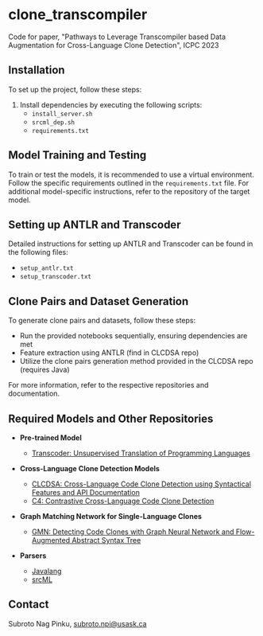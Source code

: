 # clone_transcompiler
Code for paper, "Pathways to Leverage Transcompiler based Data Augmentation for Cross-Language Clone Detection", ICPC 2023

## Installation

To set up the project, follow these steps:

1. Install dependencies by executing the following scripts:
   - `install_server.sh`
   - `srcml_dep.sh`
   - `requirements.txt`

## Model Training and Testing

To train or test the models, it is recommended to use a virtual environment. Follow the specific requirements outlined in the `requirements.txt` file. For additional model-specific instructions, refer to the repository of the target model.

## Setting up ANTLR and Transcoder

Detailed instructions for setting up ANTLR and Transcoder can be found in the following files:
   - `setup_antlr.txt`
   - `setup_transcoder.txt`

## Clone Pairs and Dataset Generation

To generate clone pairs and datasets, follow these steps:
   - Run the provided notebooks sequentially, ensuring dependencies are met
   - Feature extraction using ANTLR (find in CLCDSA repo)
   - Utilize the clone pairs generation method provided in the CLCDSA repo (requires Java)

For more information, refer to the respective repositories and documentation.


## Required Models and Other Repositories

- **Pre-trained Model**
  - [Transcoder: Unsupervised Translation of Programming Languages](https://github.com/facebookresearch/CodeGen/blob/main/docs/transcoder.md)

- **Cross-Language Clone Detection Models**
  - [CLCDSA: Cross-Language Code Clone Detection using Syntactical Features and API Documentation](https://github.com/Kawser-nerd/CLCDSA)
  - [C4: Contrastive Cross-Language Code Clone Detection](https://github.com/Chenning-Tao/C4)

- **Graph Matching Network for Single-Language Clones**
  - [GMN: Detecting Code Clones with Graph Neural Network and Flow-Augmented Abstract Syntax Tree](https://github.com/jacobwwh/graphmatch_clone)

- **Parsers**
  - [Javalang](https://github.com/c2nes/javalang)
  - [srcML](https://www.srcml.org/)


  
## Contact
Subroto Nag Pinku, [subroto.npi@usask.ca](mailto:subroto.npi@usask.ca)
